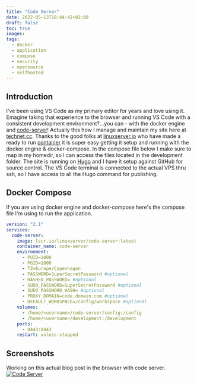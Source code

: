 ```yaml
---
title: "Code Server"
date: 2022-05-13T18:44:42+02:00
draft: false
toc: true
images:
tags:
  - docker
  - application
  - compose
  - security
  - opensource
  - selfhosted
---
```

## Introduction
I've been using VS Code as my primary editor for years and love using it. Emagine taking that experience to the browser and running VS Code with a consistent development environment?...you can - with the docker engine and [code-server](https://github.com/coder/code-server)! Actually this how I manage and maintain my site here at [technet.cc](https://technet.cc). Thanks to the good folks at [linuxserver.io](https://www.linuxserver.io/) who have made a ready to run [container](https://fleet.linuxserver.io/image?name=linuxserver/code-server) it is super easy getting it setup and running with the docker engine & docker-compose. In the compose file below I make sure to map in my homedir, so I can access the files located in the development folder. The site is running on [Hugo](https://gohugo.io/) and I have it setup against GitHub for source control. The VS Code terminal is connected to the actual VPS thru ssh, so I have access to all the Hugo command for publishing.
## Docker Compose
If you are using docker engine and docker-compose here's the compose file I'm using to run the application.
```yaml
version: "2.1"
services:
  code-server:
    image: lscr.io/linuxserver/code-server:latest
    container_name: code-server
    environment:
      - PUID=1000
      - PGID=1000
      - TZ=Europe/Copenhagen
      - PASSWORD=SuperSecretPassword #optional
      - HASHED_PASSWORD= #optional
      - SUDO_PASSWORD=SuperSecretPassword #optional
      - SUDO_PASSWORD_HASH= #optional
      - PROXY_DOMAIN=code.domain.com #optional
      - DEFAULT_WORKSPACE=/config/workspace #optional
    volumes:
      - /home/<username>/code-server/config:/config
      - /home/<username>/development:/development
    ports:
      - 8443:8443
    restart: unless-stopped
```
## Screenshots
Working on this actual blog post in the browser with code server.
[![Code Server](/img/posts/code-server.png)](/img/posts/code-server.png)